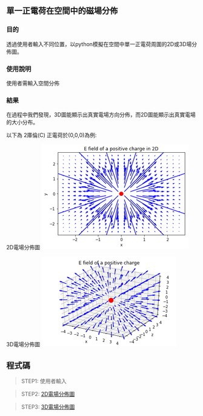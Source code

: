 ## 單一正電荷在空間中的磁場分佈 #


### 目的 
透過使用者輸入不同位置，以python模擬在空間中單一正電荷周圍的2D或3D場分佈圖。


### 使用說明
使用者需輸入空間分佈



### 結果

在過程中我們發現，3D圖能顯示出真實電場方向分佈，而2D圖能顯示出真實電場的大小分布。

以下為 2庫倫(C) 正電荷於(0,0,0)為例:

2D電場分佈圖
![2D電場分佈圖](https://raw.githubusercontent.com/ShihPingLai/Group-9/master/E%20field/2D.png)

3D電場分佈圖
![3D電場分佈圖](https://raw.githubusercontent.com/ShihPingLai/Group-9/master/E%20field/3D.png)


## 程式碼

> STEP1: 使用者輸入

> STEP2: [2D電場分佈圖](https://github.com/ShihPingLai/Group-9/blob/master/E%20field/E%20field%20of%20a%20positive%20charge%20in%202D.ipynb)

> STEP3: [3D電場分佈圖](https://github.com/ShihPingLai/Group-9/blob/master/E%20field/E%20field%20of%20a%20positive%20charge%20in%203D.ipynb)

